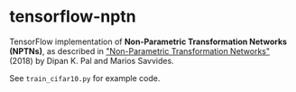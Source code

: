 # tensorflow-nptn

TensorFlow implementation of **Non-Parametric Transformation Networks (NPTNs)**,
as described in ["Non-Parametric Transformation Networks"](https://arxiv.org/pdf/1801.04520.pdf) (2018) by Dipan K. Pal and Marios Savvides.

See `train_cifar10.py` for example code.
